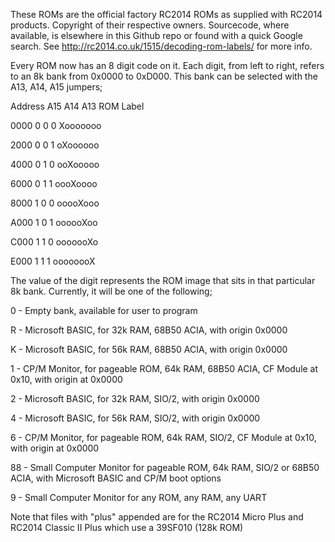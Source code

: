These ROMs are the official factory RC2014 ROMs as supplied with RC2014 products.  Copyright of their respective owners.  Sourcecode, where available, is elsewhere in this Github repo or found with a quick Google search.  See http://rc2014.co.uk/1515/decoding-rom-labels/ for more info.

Every ROM now has an 8 digit code on it.  Each digit, from left to right, refers to an 8k bank from 0x0000 to 0xD000.  This bank can be selected with the A13, A14, A15 jumpers;

Address	A15	A14	A13	ROM Label

0000	0	0	0	 Xooooooo

2000	0	0	1	 oXoooooo

4000	0	1	0	 ooXooooo

6000	0	1	1	 oooXoooo

8000	1	0	0	 ooooXooo

A000	1	0	1	 oooooXoo

C000	1	1	0	 ooooooXo

E000	1	1	1	 oooooooX
 

The value of the digit represents the ROM image that sits in that particular 8k bank.  Currently, it will be one of the following;

0 - Empty bank, available for user to program

R - Microsoft BASIC, for 32k RAM, 68B50 ACIA, with origin 0x0000

K - Microsoft BASIC, for 56k RAM, 68B50 ACIA, with origin 0x0000

1 - CP/M Monitor, for pageable ROM, 64k RAM, 68B50 ACIA, CF Module at 0x10, with origin at 0x0000

2 - Microsoft BASIC, for 32k RAM, SIO/2, with origin 0x0000

4 - Microsoft BASIC, for 56k RAM, SIO/2, with origin 0x0000

6 - CP/M Monitor, for pageable ROM, 64k RAM, SIO/2, CF Module at 0x10, with origin at 0x0000

88 - Small Computer Monitor for pageable ROM, 64k RAM, SIO/2 or 68B50 ACIA, with Microsoft BASIC and CP/M boot options

9 - Small Computer Monitor for any ROM, any RAM, any UART


Note that files with "plus" appended are for the RC2014 Micro Plus and RC2014 Classic II Plus which use a 39SF010 (128k ROM) 
